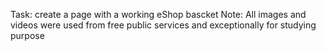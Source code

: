 Task: create a page with a working eShop bascket
Note: All images and videos were used from free public services and exceptionally for studying purpose
